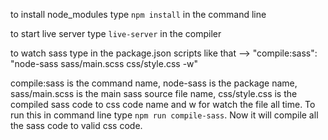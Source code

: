 to install node_modules type `npm install` in the command line

to start live server type `live-server` in the compiler

to watch sass type in the package.json scripts like that --> "compile:sass": "node-sass sass/main.scss css/style.css -w"

compile:sass is the command name, node-sass is the package name, sass/main.scss is the main sass source file name, css/style.css is the compiled sass code to css code name and w for watch the file all time. To run this in command line type `npm run compile-sass`. Now it will compile all the sass code to valid css code.